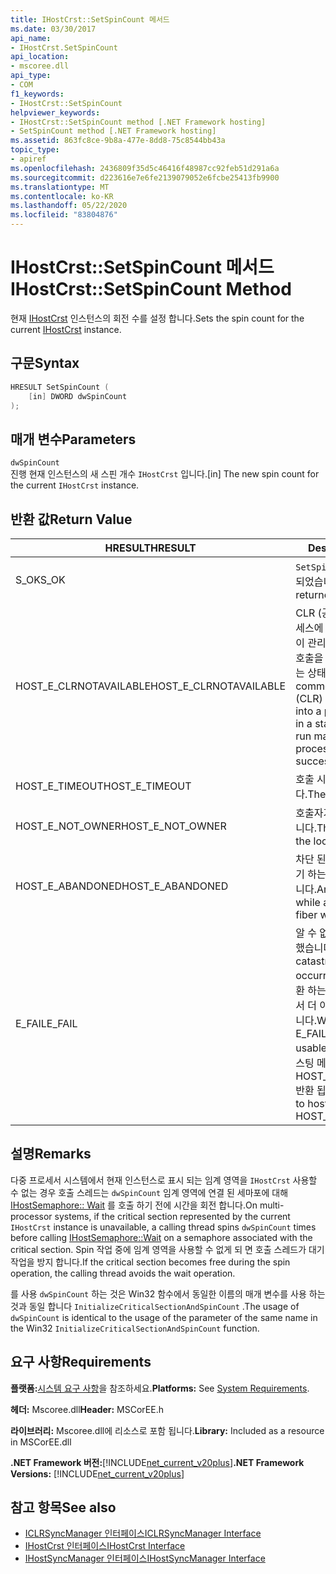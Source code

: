 ```yaml
---
title: IHostCrst::SetSpinCount 메서드
ms.date: 03/30/2017
api_name:
- IHostCrst.SetSpinCount
api_location:
- mscoree.dll
api_type:
- COM
f1_keywords:
- IHostCrst::SetSpinCount
helpviewer_keywords:
- IHostCrst::SetSpinCount method [.NET Framework hosting]
- SetSpinCount method [.NET Framework hosting]
ms.assetid: 863fc8ce-9b8a-477e-8dd8-75c8544bb43a
topic_type:
- apiref
ms.openlocfilehash: 2436809f35d5c46416f48987cc92feb51d291a6a
ms.sourcegitcommit: d223616e7e6fe2139079052e6fcbe25413fb9900
ms.translationtype: MT
ms.contentlocale: ko-KR
ms.lasthandoff: 05/22/2020
ms.locfileid: "83804876"
---
```

# <a name="ihostcrstsetspincount-method"></a><span data-ttu-id="76feb-102">IHostCrst::SetSpinCount 메서드</span><span class="sxs-lookup"><span data-stu-id="76feb-102">IHostCrst::SetSpinCount Method</span></span>
<span data-ttu-id="76feb-103">현재 [IHostCrst](ihostcrst-interface.md) 인스턴스의 회전 수를 설정 합니다.</span><span class="sxs-lookup"><span data-stu-id="76feb-103">Sets the spin count for the current [IHostCrst](ihostcrst-interface.md) instance.</span></span>  
  
## <a name="syntax"></a><span data-ttu-id="76feb-104">구문</span><span class="sxs-lookup"><span data-stu-id="76feb-104">Syntax</span></span>  
  
```cpp  
HRESULT SetSpinCount (  
    [in] DWORD dwSpinCount  
);  
```  
  
## <a name="parameters"></a><span data-ttu-id="76feb-105">매개 변수</span><span class="sxs-lookup"><span data-stu-id="76feb-105">Parameters</span></span>  
 `dwSpinCount`  
 <span data-ttu-id="76feb-106">진행 현재 인스턴스의 새 스핀 개수 `IHostCrst` 입니다.</span><span class="sxs-lookup"><span data-stu-id="76feb-106">[in] The new spin count for the current `IHostCrst` instance.</span></span>  
  
## <a name="return-value"></a><span data-ttu-id="76feb-107">반환 값</span><span class="sxs-lookup"><span data-stu-id="76feb-107">Return Value</span></span>  
  
|<span data-ttu-id="76feb-108">HRESULT</span><span class="sxs-lookup"><span data-stu-id="76feb-108">HRESULT</span></span>|<span data-ttu-id="76feb-109">Description</span><span class="sxs-lookup"><span data-stu-id="76feb-109">Description</span></span>|  
|-------------|-----------------|  
|<span data-ttu-id="76feb-110">S_OK</span><span class="sxs-lookup"><span data-stu-id="76feb-110">S_OK</span></span>|<span data-ttu-id="76feb-111">`SetSpinCount`성공적으로 반환 되었습니다.</span><span class="sxs-lookup"><span data-stu-id="76feb-111">`SetSpinCount` returned successfully.</span></span>|  
|<span data-ttu-id="76feb-112">HOST_E_CLRNOTAVAILABLE</span><span class="sxs-lookup"><span data-stu-id="76feb-112">HOST_E_CLRNOTAVAILABLE</span></span>|<span data-ttu-id="76feb-113">CLR (공용 언어 런타임)이 프로세스에 로드 되지 않았거나 CLR이 관리 코드를 실행할 수 없거나 호출을 성공적으로 처리할 수 없는 상태에 있습니다.</span><span class="sxs-lookup"><span data-stu-id="76feb-113">The common language runtime (CLR) has not been loaded into a process, or the CLR is in a state in which it cannot run managed code or process the call successfully.</span></span>|  
|<span data-ttu-id="76feb-114">HOST_E_TIMEOUT</span><span class="sxs-lookup"><span data-stu-id="76feb-114">HOST_E_TIMEOUT</span></span>|<span data-ttu-id="76feb-115">호출 시간이 초과 되었습니다.</span><span class="sxs-lookup"><span data-stu-id="76feb-115">The call timed out.</span></span>|  
|<span data-ttu-id="76feb-116">HOST_E_NOT_OWNER</span><span class="sxs-lookup"><span data-stu-id="76feb-116">HOST_E_NOT_OWNER</span></span>|<span data-ttu-id="76feb-117">호출자가 잠금을 소유 하지 않습니다.</span><span class="sxs-lookup"><span data-stu-id="76feb-117">The caller does not own the lock.</span></span>|  
|<span data-ttu-id="76feb-118">HOST_E_ABANDONED</span><span class="sxs-lookup"><span data-stu-id="76feb-118">HOST_E_ABANDONED</span></span>|<span data-ttu-id="76feb-119">차단 된 스레드나 파이버에서 대기 하는 동안 이벤트를 취소 했습니다.</span><span class="sxs-lookup"><span data-stu-id="76feb-119">An event was canceled while a blocked thread or fiber was waiting on it.</span></span>|  
|<span data-ttu-id="76feb-120">E_FAIL</span><span class="sxs-lookup"><span data-stu-id="76feb-120">E_FAIL</span></span>|<span data-ttu-id="76feb-121">알 수 없는 치명적인 오류가 발생 했습니다.</span><span class="sxs-lookup"><span data-stu-id="76feb-121">An unknown catastrophic failure occurred.</span></span> <span data-ttu-id="76feb-122">메서드가 E_FAIL 반환 하는 경우 해당 프로세스 내에서 더 이상 CLR을 사용할 수 없습니다.</span><span class="sxs-lookup"><span data-stu-id="76feb-122">When a method returns E_FAIL, the CLR is no longer usable within the process.</span></span> <span data-ttu-id="76feb-123">호스팅 메서드를 이후에 호출 하면 HOST_E_CLRNOTAVAILABLE 반환 됩니다.</span><span class="sxs-lookup"><span data-stu-id="76feb-123">Subsequent calls to hosting methods return HOST_E_CLRNOTAVAILABLE.</span></span>|  
  
## <a name="remarks"></a><span data-ttu-id="76feb-124">설명</span><span class="sxs-lookup"><span data-stu-id="76feb-124">Remarks</span></span>  
 <span data-ttu-id="76feb-125">다중 프로세서 시스템에서 현재 인스턴스로 표시 되는 임계 영역을 `IHostCrst` 사용할 수 없는 경우 호출 스레드는 `dwSpinCount` 임계 영역에 연결 된 세마포에 대해 [IHostSemaphore:: Wait](ihostsemaphore-wait-method.md) 를 호출 하기 전에 시간을 회전 합니다.</span><span class="sxs-lookup"><span data-stu-id="76feb-125">On multi-processor systems, if the critical section represented by the current `IHostCrst` instance is unavailable, a calling thread spins `dwSpinCount` times before calling [IHostSemaphore::Wait](ihostsemaphore-wait-method.md) on a semaphore associated with the critical section.</span></span> <span data-ttu-id="76feb-126">Spin 작업 중에 임계 영역을 사용할 수 없게 되 면 호출 스레드가 대기 작업을 방지 합니다.</span><span class="sxs-lookup"><span data-stu-id="76feb-126">If the critical section becomes free during the spin operation, the calling thread avoids the wait operation.</span></span>  
  
 <span data-ttu-id="76feb-127">를 사용 `dwSpinCount` 하는 것은 Win32 함수에서 동일한 이름의 매개 변수를 사용 하는 것과 동일 합니다 `InitializeCriticalSectionAndSpinCount` .</span><span class="sxs-lookup"><span data-stu-id="76feb-127">The usage of `dwSpinCount` is identical to the usage of the parameter of the same name in the Win32 `InitializeCriticalSectionAndSpinCount` function.</span></span>  
  
## <a name="requirements"></a><span data-ttu-id="76feb-128">요구 사항</span><span class="sxs-lookup"><span data-stu-id="76feb-128">Requirements</span></span>  
 <span data-ttu-id="76feb-129">**플랫폼:**[시스템 요구 사항](../../get-started/system-requirements.md)을 참조하세요.</span><span class="sxs-lookup"><span data-stu-id="76feb-129">**Platforms:** See [System Requirements](../../get-started/system-requirements.md).</span></span>  
  
 <span data-ttu-id="76feb-130">**헤더:** Mscoree.dll</span><span class="sxs-lookup"><span data-stu-id="76feb-130">**Header:** MSCorEE.h</span></span>  
  
 <span data-ttu-id="76feb-131">**라이브러리:** Mscoree.dll에 리소스로 포함 됩니다.</span><span class="sxs-lookup"><span data-stu-id="76feb-131">**Library:** Included as a resource in MSCorEE.dll</span></span>  
  
 <span data-ttu-id="76feb-132">**.NET Framework 버전:**[!INCLUDE[net_current_v20plus](../../../../includes/net-current-v20plus-md.md)]</span><span class="sxs-lookup"><span data-stu-id="76feb-132">**.NET Framework Versions:** [!INCLUDE[net_current_v20plus](../../../../includes/net-current-v20plus-md.md)]</span></span>  
  
## <a name="see-also"></a><span data-ttu-id="76feb-133">참고 항목</span><span class="sxs-lookup"><span data-stu-id="76feb-133">See also</span></span>

- [<span data-ttu-id="76feb-134">ICLRSyncManager 인터페이스</span><span class="sxs-lookup"><span data-stu-id="76feb-134">ICLRSyncManager Interface</span></span>](iclrsyncmanager-interface.md)
- [<span data-ttu-id="76feb-135">IHostCrst 인터페이스</span><span class="sxs-lookup"><span data-stu-id="76feb-135">IHostCrst Interface</span></span>](ihostcrst-interface.md)
- [<span data-ttu-id="76feb-136">IHostSyncManager 인터페이스</span><span class="sxs-lookup"><span data-stu-id="76feb-136">IHostSyncManager Interface</span></span>](ihostsyncmanager-interface.md)
